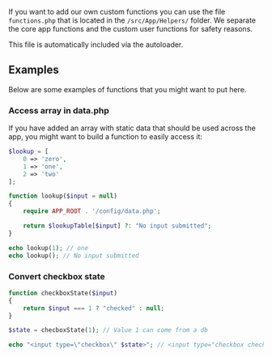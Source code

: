If you want to add our own custom functions you can use the file `functions.php` that is located in the `/src/App/Helpers/` folder. We separate the core app functions and the custom user functions for safety reasons.

This file is automatically included via the autoloader.

## Examples

Below are some examples of functions that you might want to put here.

### Access array in data.php

If you have added an array with static data that should be used across the app, you might want to build a function to easily access it:

```php title="/src/config/data.php"
$lookup = [
	0 => 'zero',
	1 => 'one',
	2 => 'two'
];
```

```php title="/src/App/Helpers/functions.php"
function lookup($input = null)
{
	require APP_ROOT . '/config/data.php';

    return $lookupTable[$input] ?: "No input submitted";
}
```

```php
echo lookup(1); // one
echo lookup(); // No input submitted
```

### Convert checkbox state

```php title="/src/App/Helpers/functions.php"
function checkboxState($input)
{
	return $input === 1 ? "checked" : null;
}
```

```php
$state = checboxState(1); // Value 1 can come from a db

echo "<input type=\"checkbox\" $state>"; // <input type="checkbox checked">
```